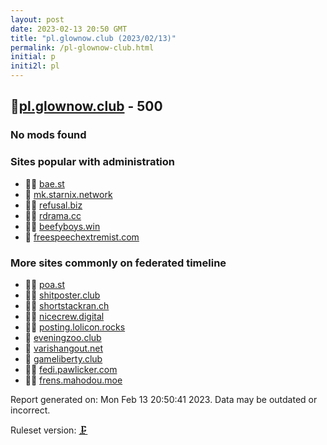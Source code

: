 ```yaml
---
layout: post
date: 2023-02-13 20:50 GMT
title: "pl.glownow.club (2023/02/13)"
permalink: /pl-glownow-club.html
initial: p
initi2l: pl
---
```


## 🦝[pl.glownow.club](https://pl.glownow.club) - 500

### No mods found

### Sites popular with administration

* 🦝🧸 [bae.st](/bae-st.html)
* 🦝 [mk.starnix.network](/mk-starnix-network.html)
* 🦝🧸 [refusal.biz](/refusal-biz.html)
* 🦝🧸 [rdrama.cc](/rdrama-cc.html)
* 🦝🧸 [beefyboys.win](/beefyboys-win.html)
* 🦝 [freespeechextremist.com](/freespeechextremist-com.html)

### More sites commonly on federated timeline

* 🦝🧸 [poa.st](/poa-st.html)
* 🦝🧸 [shitposter.club](/shitposter-club.html)
* 🦝🧸 [shortstackran.ch](/shortstackran-ch.html)
* 🦝🧸 [nicecrew.digital](/nicecrew-digital.html)
* 🦝🧸 [posting.lolicon.rocks](/posting-lolicon-rocks.html)
* 🦝 [eveningzoo.club](/eveningzoo-club.html)
* 🦝 [varishangout.net](/varishangout-net.html)
* 🦝 [gameliberty.club](/gameliberty-club.html)
* 🦝🧸 [fedi.pawlicker.com](/fedi-pawlicker-com.html)
* 🦝🧸 [frens.mahodou.moe](/frens-mahodou-moe.html)

Report generated on: Mon Feb 13 20:50:41 2023. Data may be outdated or incorrect.

Ruleset version: [🗜](/version-clamp)
